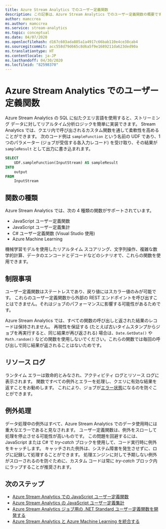 ```yaml
---
title: Azure Stream Analytics でのユーザー定義関数
description: この記事は、Azure Stream Analytics でのユーザー定義関数の概要です。
author: mamccrea
ms.author: mamccrea
ms.service: stream-analytics
ms.topic: conceptual
ms.date: 04/07/2020
ms.openlocfilehash: d167c603ada885a1a4917c66bab110e4ce38cab4
ms.sourcegitcommit: acc558d79d665c8d6a5f9e1689211da623ded90a
ms.translationtype: HT
ms.contentlocale: ja-JP
ms.lasthandoff: 04/30/2020
ms.locfileid: "82598370"
---
```

# <a name="user-defined-functions-in-azure-stream-analytics"></a>Azure Stream Analytics でのユーザー定義関数

Azure Stream Analytics の SQL に似たクエリ言語を使用すると、ストリーミング データに対してリアルタイム分析ロジックを簡単に実装できます。 Stream Analytics では、クエリ内で呼び出されるカスタム関数を通して柔軟性を高めることができます。 次のコード例は `sampleFunction` という名前の UDF であり、1 つのパラメーター (ジョブが受信する各入力レコード) を受け取り、その結果が `sampleResult` として出力に書き込まれます。

```sql
SELECT 
    UDF.sampleFunction(InputStream) AS sampleResult 
INTO 
    output 
FROM 
    InputStream 
```

## <a name="types-of-functions"></a>関数の種類

Azure Stream Analytics では、次の 4 種類の関数がサポートされています。 

* JavaScript ユーザー定義関数 
* JavaScript ユーザー定義集計 
* C# ユーザー定義関数 (Visual Studio 使用) 
* Azure Machine Learning 

機械学習モデルを使用したリアルタイム スコアリング、文字列操作、複雑な数学的計算、データのエンコードとデコードなどのシナリオで、これらの関数を使用できます。 

## <a name="limitations"></a>制限事項

ユーザー定義関数はステートレスであり、戻り値にはスカラー値のみが可能です。 これらのユーザー定義関数から外部の REST エンドポイントを呼び出すことはできません。それはジョブのパフォーマンスに影響する可能性があるためです。 

Azure Stream Analytics では、すべての関数の呼び出しと返された結果のレコードは保持されません。 再現性を保証する (たとえば古いタイムスタンプからジョブを再実行すると、同じ結果が再び返される) 場合は、`Date.GetData()` や `Math.random()` などの関数を使用しないでください。これらの関数では毎回の呼び出しで同じ結果が返されることはないためです。  

## <a name="resource-logs"></a>リソース ログ

ランタイム エラーは致命的とみなされ、アクティビティ ログとリソース ログに表示されます。 関数ですべての例外とエラーを処理し、クエリに有効な結果を返すことをお勧めします。 これにより、ジョブが[エラー状態](job-states.md)になるのを防ぐことができます。  

## <a name="exception-handling"></a>例外処理

データ処理中の例外はすべて、Azure Stream Analytics でのデータ使用時には重大なエラーであると見なされます。 ユーザー定義関数は、例外をスローして処理を停止させる可能性が高いものです。 この問題を回避するには、JavaScript または C# で *try-catch* ブロックを使用して、コード実行時に例外をキャッチします。 キャッチされた例外は、システム障害を発生させずに、ログに記録して処理することができます。 処理エンジンに対して予期しない例外がスローされるのを防ぐために、カスタム コードは常に *try-catch* ブロック内にラップすることが推奨されます。

## <a name="next-steps"></a>次のステップ

* [Azure Stream Analytics での JavaScript ユーザー定義関数](stream-analytics-javascript-user-defined-functions.md)
* [Azure Stream Analytics の JavaScript ユーザー定義集計](stream-analytics-javascript-user-defined-aggregates.md)
* [Azure Stream Analytics ジョブ用の .NET Standard ユーザー定義関数を開発する](stream-analytics-edge-csharp-udf-methods.md)
* [Azure Stream Analytics と Azure Machine Learning を統合する](machine-learning-udf.md)
